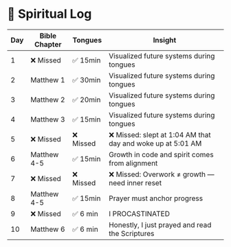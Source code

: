 # 🙏 Spiritual Log

| Day | Bible Chapter | Tongues   | Insight                                                     |
| --- | ------------- | --------- | ----------------------------------------------------------- |
| 1   | ❌ Missed     | ✅ 15min  | Visualized future systems during tongues                    |
| 2   | Matthew 1     | ✅ 30min  | Visualized future systems during tongues                    |
| 3   | Matthew 2     | ✅ 20min  | Visualized future systems during tongues                    |
| 4   | Matthew 3     | ✅ 15min  | Visualized future systems during tongues                    |
| 5   | ❌ Missed     | ❌ Missed | ❌ Missed: slept at 1:04 AM that day and woke up at 5:01 AM |
| 6   | Matthew 4-5   | ✅ 15min  | Growth in code and spirit comes from alignment              |
| 7   | ❌ Missed     | ❌ Missed | ❌ Missed: Overwork ≠ growth — need inner reset             |
| 8   | Matthew 4-5   | ✅ 15min  | Prayer must anchor progress                                 |
| 9   | ❌ Missed     | ✅ 6 min  | I PROCASTINATED                                             |
| 10  | Matthew 6     | ✅ 6 min  | Honestly, I just prayed and read the Scriptures             |
